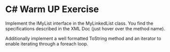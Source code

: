 # C# Warm UP Exercise

Implement the IMyList interface in the MyLinkedList class.
You find the specifications described in the XML Doc (just hover over
the method name).

Additionally implement a well formatted ToString method and an iterator
to enable iterating through a foreach loop.
